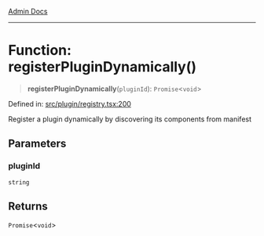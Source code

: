 [Admin Docs](/)

***

# Function: registerPluginDynamically()

> **registerPluginDynamically**(`pluginId`): `Promise`\<`void`\>

Defined in: [src/plugin/registry.tsx:200](https://github.com/PalisadoesFoundation/talawa-admin/blob/main/src/plugin/registry.tsx#L200)

Register a plugin dynamically by discovering its components from manifest

## Parameters

### pluginId

`string`

## Returns

`Promise`\<`void`\>
